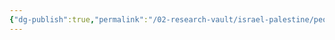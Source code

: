 ```yaml
---
{"dg-publish":true,"permalink":"/02-research-vault/israel-palestine/people/mohammed-deif/","created":"2025-08-22T20:53:33.762-04:00","updated":"2025-08-22T21:00:20.886-04:00"}
---
```



